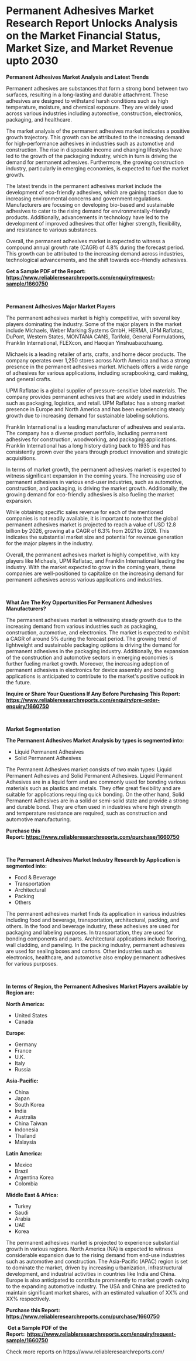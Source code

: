 <p><h1>Permanent Adhesives Market Research Report Unlocks Analysis on the Market Financial Status, Market Size, and Market Revenue upto 2030</h1></p><p><strong>Permanent Adhesives Market Analysis and Latest Trends</strong></p>
<p><p>Permanent adhesives are substances that form a strong bond between two surfaces, resulting in a long-lasting and durable attachment. These adhesives are designed to withstand harsh conditions such as high temperature, moisture, and chemical exposure. They are widely used across various industries including automotive, construction, electronics, packaging, and healthcare.</p><p>The market analysis of the permanent adhesives market indicates a positive growth trajectory. This growth can be attributed to the increasing demand for high-performance adhesives in industries such as automotive and construction. The rise in disposable income and changing lifestyles have led to the growth of the packaging industry, which in turn is driving the demand for permanent adhesives. Furthermore, the growing construction industry, particularly in emerging economies, is expected to fuel the market growth.</p><p>The latest trends in the permanent adhesives market include the development of eco-friendly adhesives, which are gaining traction due to increasing environmental concerns and government regulations. Manufacturers are focusing on developing bio-based and sustainable adhesives to cater to the rising demand for environmentally-friendly products. Additionally, advancements in technology have led to the development of improved adhesives that offer higher strength, flexibility, and resistance to various substances.</p><p>Overall, the permanent adhesives market is expected to witness a compound annual growth rate (CAGR) of 4.8% during the forecast period. This growth can be attributed to the increasing demand across industries, technological advancements, and the shift towards eco-friendly adhesives.</p></p>
<p><strong>Get a Sample PDF of the Report:&nbsp; <a href="https://www.reliableresearchreports.com/enquiry/request-sample/1660750">https://www.reliableresearchreports.com/enquiry/request-sample/1660750</a></strong></p>
<p>&nbsp;</p>
<p><strong>Permanent Adhesives Major Market Players</strong></p>
<p><p>The permanent adhesives market is highly competitive, with several key players dominating the industry. Some of the major players in the market include Michaels, Weber Marking Systems GmbH, HERMA, UPM Raflatac, DuPont, Western States, MONTANA CANS, Tarifold, General Formulations, Franklin International, FLEXcon, and Haoqian Yinshuabaozhuang.</p><p>Michaels is a leading retailer of arts, crafts, and home décor products. The company operates over 1,250 stores across North America and has a strong presence in the permanent adhesives market. Michaels offers a wide range of adhesives for various applications, including scrapbooking, card making, and general crafts.</p><p>UPM Raflatac is a global supplier of pressure-sensitive label materials. The company provides permanent adhesives that are widely used in industries such as packaging, logistics, and retail. UPM Raflatac has a strong market presence in Europe and North America and has been experiencing steady growth due to increasing demand for sustainable labeling solutions.</p><p>Franklin International is a leading manufacturer of adhesives and sealants. The company has a diverse product portfolio, including permanent adhesives for construction, woodworking, and packaging applications. Franklin International has a long history dating back to 1935 and has consistently grown over the years through product innovation and strategic acquisitions.</p><p>In terms of market growth, the permanent adhesives market is expected to witness significant expansion in the coming years. The increasing use of permanent adhesives in various end-user industries, such as automotive, construction, and packaging, is driving the market growth. Additionally, the growing demand for eco-friendly adhesives is also fueling the market expansion.</p><p>While obtaining specific sales revenue for each of the mentioned companies is not readily available, it is important to note that the global permanent adhesives market is projected to reach a value of USD 12.8 billion by 2026, growing at a CAGR of 6.3% from 2021 to 2026. This indicates the substantial market size and potential for revenue generation for the major players in the industry.</p><p>Overall, the permanent adhesives market is highly competitive, with key players like Michaels, UPM Raflatac, and Franklin International leading the industry. With the market expected to grow in the coming years, these companies are well-positioned to capitalize on the increasing demand for permanent adhesives across various applications and industries.</p></p>
<p>&nbsp;</p>
<p><strong>What Are The Key Opportunities For Permanent Adhesives Manufacturers?</strong></p>
<p><p>The permanent adhesives market is witnessing steady growth due to the increasing demand from various industries such as packaging, construction, automotive, and electronics. The market is expected to exhibit a CAGR of around 5% during the forecast period. The growing trend of lightweight and sustainable packaging options is driving the demand for permanent adhesives in the packaging industry. Additionally, the expansion of the construction and automotive sectors in emerging economies is further fueling market growth. Moreover, the increasing adoption of permanent adhesives in electronics for device assembly and bonding applications is anticipated to contribute to the market's positive outlook in the future.</p></p>
<p><strong>Inquire or Share Your Questions If Any Before Purchasing This Report: <a href="https://www.reliableresearchreports.com/enquiry/pre-order-enquiry/1660750">https://www.reliableresearchreports.com/enquiry/pre-order-enquiry/1660750</a></strong></p>
<p>&nbsp;</p>
<p><strong>Market Segmentation</strong></p>
<p><strong>The Permanent Adhesives Market Analysis by types is segmented into:</strong></p>
<p><ul><li>Liquid Permanent Adhesives</li><li>Solid Permanent Adhesives</li></ul></p>
<p><p>The Permanent Adhesives market consists of two main types: Liquid Permanent Adhesives and Solid Permanent Adhesives. Liquid Permanent Adhesives are in a liquid form and are commonly used for bonding various materials such as plastics and metals. They offer great flexibility and are suitable for applications requiring quick bonding. On the other hand, Solid Permanent Adhesives are in a solid or semi-solid state and provide a strong and durable bond. They are often used in industries where high strength and temperature resistance are required, such as construction and automotive manufacturing.</p></p>
<p><strong>Purchase this Report:&nbsp;<a href="https://www.reliableresearchreports.com/purchase/1660750">https://www.reliableresearchreports.com/purchase/1660750</a></strong></p>
<p>&nbsp;</p>
<p><strong>The Permanent Adhesives Market Industry Research by Application is segmented into:</strong></p>
<p><ul><li>Food & Beverage</li><li>Transportation</li><li>Architectural</li><li>Packing</li><li>Others</li></ul></p>
<p><p>The permanent adhesives market finds its application in various industries including food and beverage, transportation, architectural, packing, and others. In the food and beverage industry, these adhesives are used for packaging and labeling purposes. In transportation, they are used for bonding components and parts. Architectural applications include flooring, wall cladding, and paneling. In the packing industry, permanent adhesives are used for sealing boxes and cartons. Other industries such as electronics, healthcare, and automotive also employ permanent adhesives for various purposes.</p></p>
<p>&nbsp;</p>
<p><strong>In terms of Region, the Permanent Adhesives Market Players available by Region are:</strong></p>
<p>
    <p> <strong> North America: </strong>
        <ul>
            <li>United States</li>
            <li>Canada</li>
        </ul>
        </p> 
    <p> <strong> Europe: </strong>
        <ul>
            <li>Germany</li>
            <li>France</li>
            <li>U.K.</li>
            <li>Italy</li>
            <li>Russia</li>
        </ul>
        </p> 
    <p> <strong> Asia-Pacific: </strong>
        <ul>
            <li>China</li>
            <li>Japan</li>
            <li>South Korea</li>
            <li>India</li>
            <li>Australia</li>
            <li>China Taiwan</li>
            <li>Indonesia</li>
            <li>Thailand</li>
            <li>Malaysia</li>
        </ul>
        </p> 
    <p> <strong> Latin America: </strong>
        <ul>
            <li>Mexico</li>
            <li>Brazil</li>
            <li>Argentina Korea</li>
            <li>Colombia</li>
        </ul>
        </p> 
    <p> <strong> Middle East & Africa: </strong>
        <ul>
            <li>Turkey</li>
            <li>Saudi</li>
            <li>Arabia</li>
            <li>UAE</li>
            <li>Korea</li>
        </ul>
    </p>
    </p>
<p><p>The permanent adhesives market is projected to experience substantial growth in various regions. North America (NA) is expected to witness considerable expansion due to the rising demand from end-use industries such as automotive and construction. The Asia-Pacific (APAC) region is set to dominate the market, driven by increasing urbanization, infrastructural development, and industrial activities in countries like India and China. Europe is also anticipated to contribute prominently to market growth owing to the expanding automotive industry. The USA and China are predicted to maintain significant market shares, with an estimated valuation of XX% and XX% respectively.</p></p>
<p><strong>Purchase this Report: <a href="https://www.reliableresearchreports.com/purchase/1660750">https://www.reliableresearchreports.com/purchase/1660750</a></strong></p>
<p>&nbsp;<strong>Get a Sample PDF of the Report:&nbsp;&nbsp;<a href="https://www.reliableresearchreports.com/enquiry/request-sample/1660750">https://www.reliableresearchreports.com/enquiry/request-sample/1660750</a></strong></p>
<p><strong></strong></p>
<p>Check more reports on https://www.reliableresearchreports.com/</p>